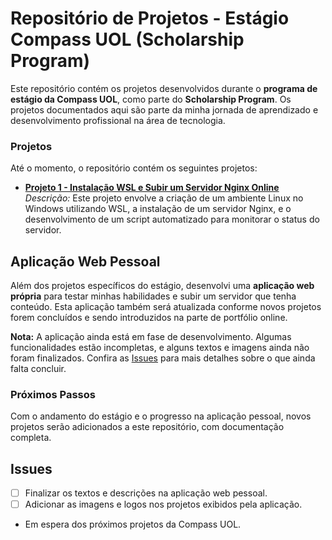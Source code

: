 # Repositório de Projetos - Estágio Compass UOL (Scholarship Program)
Este repositório contém os projetos desenvolvidos durante o **programa de estágio da Compass UOL**, como parte do **Scholarship Program**. Os projetos documentados aqui são parte da minha jornada de aprendizado e desenvolvimento profissional na área de tecnologia.

### Projetos

Até o momento, o repositório contém os seguintes projetos:

- **[Projeto 1 - Instalação WSL e Subir um Servidor Nginx Online](./Project_1/)**  
   *Descrição:* Este projeto envolve a criação de um ambiente Linux no Windows utilizando WSL, a instalação de um servidor Nginx, e o desenvolvimento de um script automatizado para monitorar o status do servidor.

## Aplicação Web Pessoal

Além dos projetos específicos do estágio, desenvolvi uma **aplicação web própria** para testar minhas habilidades e subir um servidor que tenha conteúdo. Esta aplicação também será atualizada conforme novos projetos forem concluídos e sendo introduzidos na parte de portfólio online.

**Nota:** A aplicação ainda está em fase de desenvolvimento. Algumas funcionalidades estão incompletas, e alguns textos e imagens ainda não foram finalizados. Confira as [Issues](#issues) para mais detalhes sobre o que ainda falta concluir.

### Próximos Passos

Com o andamento do estágio e o progresso na aplicação pessoal, novos projetos serão adicionados a este repositório, com documentação completa.

## Issues

- [ ] Finalizar os textos e descrições na aplicação web pessoal.
- [ ] Adicionar as imagens e logos nos projetos exibidos pela aplicação.

- Em espera dos próximos projetos da Compass UOL.